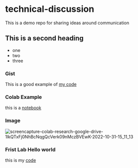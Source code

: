 # technical-discussion
This is a demo repo for sharing ideas around communication


## This is a second heading

* one
* two
* three

### Gist

This is a good example of [my code](https://gist.github.com/llvllj/aac2000f3f9dbe84c1970687316353d5)

### Colab Example

this is a [notebook](https://gist.github.com/llvllj/aac2000f3f9dbe84c1970687316353d5)


### Image

![screencapture-colab-research-google-drive-1lkQTxFj0NhBcNqgQcVerk09nMczBVEwK-2022-10-31-15_11_13](https://user-images.githubusercontent.com/18257038/199016249-bf51105f-77e7-4f3a-a1c9-cbe10ed351cf.png)

### Frist Lab Hello world

this is my [code](https://colab.research.google.com/drive/1GpLdjfC9_81tzMTQcdwSkF6NAWR1Z7LK?usp=sharing)

